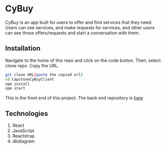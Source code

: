 # CyBuy
CyBuy is an app built for users to offer and find services that they need. Users can see services, and make requests for services, and other users can see those offers/requests and start a conversation with them. 


## Installation
Navigate to the home of this repo and click on the code button. Then, select clone repo. Copy the URL.
```bash
git clone URL(paste the copied url)
cd CapstoneCyBuyClient
npm install
npm start
```
This is the front end of this project. The back end repository is [here](https://github.com/johnbain881/CapstoneCyBuyAPI "Back end")


## Technologies
1. React
1. JavaScript
1. Reactstrap
1. dbdiagram

